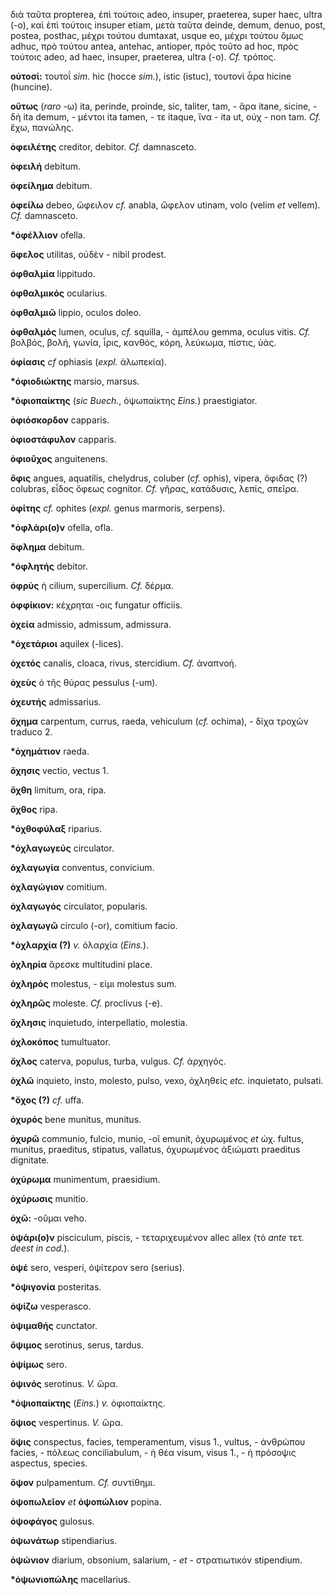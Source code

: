 διὰ ταῦτα propterea, ἐπὶ τούτοις adeo, insuper, praeterea, super haec,
ultra (-o), καὶ ἐπὶ τούτοις insuper etiam, μετὰ ταῦτα deinde, demum,
denuo, post, postea, posthac, μέχρι τούτου dumtaxat, usque eo, μέχρι
τούτου ὅμως adhuc, πρὸ τούτου antea, antehac, antioper, πρὸς τοῦτο ad
hoc, πρὸς τούτοις adeo, ad haec, insuper, praeterea, ultra (-o). *Cf.*
τρόπος.

**οὑτοσί:** τουτοΐ *sim.* hic (hocce *sim.*), istic (istuc), τουτονὶ ἆρα
hicine (huncine).

**οὕτως** (*raro* -ω) ita, perinde, proinde, sic, taliter, tam, - ἄρα
itane, sicine, - δή ita demum, - μέντοι ita tamen, - τε itaque, ἵνα -
ita ut, οὐχ - non tam. *Cf.* ἔχω, πανώλης.

**ὀφειλέτης** creditor, debitor. *Cf.* damnasceto.

**ὀφειλή** debitum.

**ὀφείλημα** debitum.

**ὀφείλω** debeo, ὤφειλον *cf.* anabla, ὤφελον utinam, volo (velim *et*
vellem). *Cf.* damnasceto.

**\*ὀφέλλιον** ofella.

**ὄφελος** utilitas, οὐδὲν - nibil prodest.

**ὀφθαλμία** lippitudo.

**ὀφθαλμικός** ocularius.

**ὀφθαλμιῶ** lippio, oculos doleo.

**ὀφθαλμός** lumen, oculus, *cf.* squilla, - ἀμπέλου gemma, oculus
vitis. *Cf.* βολβός, βολή, γωνία, ἶρις, κανθός, κόρη, λεύκωμα, πίστις,
ὑάς.

**ὀφίασις** *cf* ophiasis (*expl.* ἀλωπεκία).

**\*ὀφιοδιώκτης** marsio, marsus.

**\*ὀφιοπαίκτης** (*sic Buech.*, ὀψωπαίκτης *Eins.*) praestigiator.

**ὀφιόσκορδον** capparis.

**ὀφιοστάφυλον** capparis.

**ὀφιοῦχος** anguitenens.

**ὄφις** angues, aquatilis, chelydrus, coluber (*cf.* ophis), vipera,
ὄφιδας (?) colubras, εἶδος ὄφεως cognitor. *Cf.* γῆρας, κατάδυσις,
λεπίς, σπεῖρα.

**ὀφίτης** *cf.* ophites (*expl.* genus marmoris, serpens).

**\*ὀφλάρι(ο)ν** ofella, ofla.

**ὄφλημα** debitum.

**\*ὀφλητής** debitor.

**ὀφρὺς** ἡ cilium, supercilium. *Cf.* δέρμα.

**ὀφφίκιον:** κέχρηται -οις fungatur officiis.

**ὀχεία** admissio, admissum, admissura.

**\*ὀχετάριοι** aquilex (-lices).

**ὀχετός** canalis, cloaca, rivus, stercidium. *Cf.* ἀναπνοή.

**ὀχεὺς** ὁ τῆς θύρας pessulus (-um).

**ὀχευτής** admissarius.

**ὄχημα** carpentum, currus, raeda, vehiculum (*cf.* ochima), - δίχα
τροχῶν traduco 2.

**\*ὀχημάτιον** raeda.

**ὄχησις** vectio, vectus 1.

**ὄχθη** limitum, ora, ripa.

**ὄχθος** ripa.

**\*ὀχθοφύλαξ** riparius.

**\*ὀχλαγωγεύς** circulator.

**ὀχλαγωγία** conventus, convicium.

**ὀχλαγώγιον** comitium.

**ὀχλαγωγός** circulator, popularis.

**ὀχλαγωγῶ** circulo (-or), comitium facio.

**\*ὀχλαρχία (?)** *v.* ὀλαρχία (*Eins.*).

**ὀχληρία** ἄρεσκε multitudini place.

**ὀχληρός** molestus, - εἰμι molestus sum.

**ὀχληρῶς** moleste. *Cf.* proclivus (-e).

**ὄχλησις** inquietudo, interpellatio, molestia.

**ὀχλοκόπος** tumultuator.

**ὄχλος** caterva, populus, turba, vulgus. *Cf.* ἀρχηγός.

**ὀχλῶ** inquieto, insto, molesto, pulso, vexo, ὀχληθείς *etc.*
inquietato, pulsati.

**\*ὄχος (?)** *cf.* uffa.

**ὀχυρός** bene munitus, munitus.

**ὀχυρῶ** communio, fulcio, munio, -οῖ emunit, ὀχυρωμένος *et* ὠχ.
fultus, munitus, praeditus, stipatus, vallatus, ὀχυρωμένος ἀξιώματι
praeditus dignitate.

**ὀχύρωμα** munimentum, praesidium.

**ὀχύρωσις** munitio.

**ὀχῶ:** -οῦμαι veho.

**ὀψάρι(ο)ν** pisciculum, piscis, - τεταριχευμένον allec allex (τὸ
*ante* τετ. *deest in cod.*).

**ὀψέ** sero, vesperi, ὀψίτερον sero (serius).

**\*ὀψιγονία** posteritas.

**ὀψίζω** vesperasco.

**ὀψιμαθής** cunctator.

**ὄψιμος** serotinus, serus, tardus.

**ὀψίμως** sero.

**ὀψινός** serotinus. *V.* ὥρα.

**\*ὀψιοπαίκτης** (*Eins.*) *v.* ὀφιοπαίκτης.

**ὄψιος** vespertinus. *V.* ὥρα.

**ὄψις** conspectus, facies, temperamentum, visus 1., vultus, - ἀνθρώπου
facies, - πόλεως conciliabulum, - ἡ θέα visum, visus 1., - ἡ πρόσοψις
aspectus, species.

**ὄψον** pulpamentum. *Cf.* συντίθημι.

**ὀψοπωλεῖον** *et* **ὀψοπώλιον** popina.

**ὀψοφάγος** gulosus.

**ὀψωνάτωρ** stipendiarius.

**ὀψώνιον** diarium, obsonium, salarium, - *et* - στρατιωτικόν
stipendium.

**\*ὀψωνιοπώλης** macellarius.
